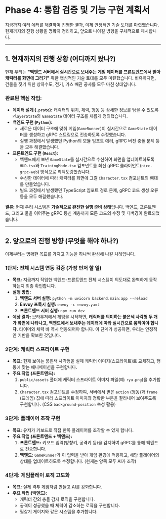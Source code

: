 # Phase 4: 통합 검증 및 기능 구현 계획서

지금까지 여러 에러를 해결하며 진행한 결과, 이제 안정적인 기술 토대를 마련했습니다. 현재까지의 진행 상황을 명확히 정리하고, 앞으로 나아갈 방향을 구체적으로 제시합니다.

---

## 1. 현재까지의 진행 상황 (어디까지 왔나?)

현재 우리는 **"백엔드 서버에서 실시간으로 보내주는 게임 데이터를 프론트엔드에서 받아 캐릭터를 화면에 그리기"** 위한 핵심적인 기술 토대를 모두 마련했습니다. 비유하자면, 건물을 짓기 위한 상하수도, 전기, 가스 배관 공사를 모두 마친 상태입니다.

### 완료된 핵심 작업:

- **데이터 설계 (`.proto`):** 캐릭터의 위치, 체력, 행동 등 상세한 정보를 담을 수 있도록 `PlayerState`와 `GameState` 데이터 구조를 새롭게 정의했습니다.
- **백엔드 구현 (`Python`):**
    - 새로운 데이터 구조에 맞춰 게임(`GameRunner`)이 실시간으로 `GameState` 데이터를 생성하고 gRPC 스트림으로 전송하도록 수정했습니다.
    - 실행 과정에서 발생했던 Python의 모듈 임포트 에러, gRPC 버전 충돌 문제 등을 모두 해결했습니다.
- **프론트엔드 구현 (`React`):**
    - 백엔드에서 보낸 `GameState`를 실시간으로 수신하여 화면을 업데이트하도록 `HUD.tsx`와 `TrainingMode.tsx` 컴포넌트를 최신 gRPC 클라이언트(`nice-grpc-web`) 방식으로 리팩토링했습니다.
    - 수신한 데이터에 따라 캐릭터를 화면에 그릴 `Character.tsx` 컴포넌트의 뼈대를 만들었습니다.
    - 빌드 과정에서 발생했던 TypeScript 임포트 경로 문제, gRPC 코드 생성 오류 등을 모두 해결했습니다.

**결론:** 현재 우리 시스템은 **기술적으로 완전한 실행 준비 상태**입니다. 백엔드, 프론트엔드, 그리고 둘을 이어주는 gRPC 통신 계층까지 모든 코드의 수정 및 디버깅이 완료되었습니다.

---

## 2. 앞으로의 진행 방향 (무엇을 해야 하나?)

이제부터는 명확한 목표를 가지고 기능을 하나씩 완성해 나갈 차례입니다.

### 1단계: 전체 시스템 연동 검증 (가장 먼저 할 일)

- **목표:** 지금까지 작업한 백엔드-프론트엔드 전체 시스템이 의도대로 완벽하게 동작하는지 최종 확인합니다.
- **실행 방법:**
    1. **백엔드 서버 실행:** `python -m uvicorn backend.main:app --reload`
    2. **Envoy 프록시 실행:** `envoy -c envoy.yaml`
    3. **프론트엔드 서버 실행:** `npm run dev`
- **예상 결과:** 브라우저에서 게임을 시작하면, **캐릭터를 의미하는 붉은색 사각형 두 개가 화면에 나타나고, 백엔드에서 보내주는 데이터에 따라 실시간으로 움직여야 합니다.** 타이머와 체력 바 역시 연동되어야 합니다. 이 단계가 성공하면, 우리는 안정적인 기반을 확보한 것입니다.

### 2단계: 캐릭터 스프라이트 구현

- **목표:** 현재 보이는 붉은색 사각형을 실제 캐릭터 이미지(스프라이트)로 교체하고, 행동에 맞는 애니메이션을 구현합니다.
- **주요 작업 (프론트엔드):**
    1. `public/assets` 폴더에 캐릭터 스프라이트 이미지 파일(예: `ryu.png`)을 추가합니다.
    2. `Character.tsx` 컴포넌트를 수정하여, 서버에서 받은 `action` (행동)과 `frame` (프레임) 값에 따라 스프라이트 이미지의 정확한 부분을 잘라내어 보여주도록 구현합니다. (CSS `background-position` 속성 활용)

### 3단계: 플레이어 조작 구현

- **목표:** 유저가 키보드로 직접 한쪽 플레이어를 조작할 수 있게 합니다.
- **주요 작업 (프론트엔드 + 백엔드):**
    1. **프론트엔드:** 키보드 입력(방향키, 공격키 등)을 감지하여 gRPC를 통해 백엔드로 전송합니다.
    2. **백엔드:** `GameRunner`가 이 입력을 받아 게임 환경에 적용하고, 해당 플레이어의 상태를 업데이트하도록 수정합니다. (현재는 양쪽 모두 AI가 조작)

### 4단계: 게임플레이 로직 고도화

- **목표:** 실제 격투 게임처럼 만들고 AI를 강화합니다.
- **주요 작업 (백엔드):**
    - 캐릭터 간의 충돌 감지 로직을 구현합니다.
    - 공격이 성공했을 때 체력이 감소하는 로직을 구현합니다.
    - 필살기 게이지와 같은 시스템을 추가합니다.
